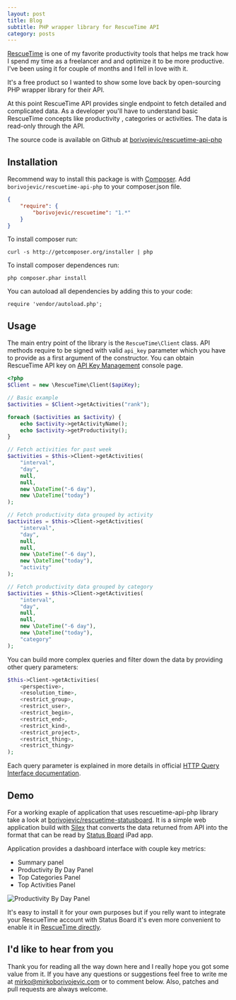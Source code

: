 ```yaml
---
layout: post
title: Blog
subtitle: PHP wrapper library for RescueTime API
category: posts
---
```


[RescueTime][] is one of my favorite productivity tools that helps me track how I spend my time as a freelancer and and optimize it to be more productive. I've been using it for couple of months and I fell in love with it.

It's a free product so I wanted to show some love back by open-sourcing PHP wrapper library for their API.

At this point RescueTime API provides single endpoint to fetch detailed and complicated data. As a developer you'll have to understand basic RescueTime concepts like productivity , categories or activities. The data is read-only through the API.

The source code is available on Github at [borivojevic/rescuetime-api-php][]

## Installation

Recommend way to install this package is with [Composer][]. Add `borivojevic/rescuetime-api-php` to your composer.json file.

```json
{
    "require": {
        "borivojevic/rescuetime": "1.*"
    }
}
```

To install composer run:

```
curl -s http://getcomposer.org/installer | php
```

To install composer dependences run:

```
php composer.phar install
```

You can autoload all dependencies by adding this to your code:

```
require 'vendor/autoload.php';
```

## Usage

The main entry point of the library is the `RescueTime\Client` class. API methods require to be signed with valid `api_key` parameter which you have to provide as a first argument of the constructor. You can obtain RescueTime API key on [API Key Management][] console page.

```php
<?php
$Client = new \RescueTime\Client($apiKey);

// Basic example
$activities = $Client->getActivities("rank");

foreach ($activities as $activity) {
    echo $activity->getActivityName();
    echo $activity->getProductivity();
}

// Fetch activities for past week
$activities = $this->Client->getActivities(
    "interval",
    "day",
    null,
    null,
    new \DateTime("-6 day"),
    new \DateTime("today")
);

// Fetch productivity data grouped by activity
$activities = $this->Client->getActivities(
    "interval",
    "day",
    null,
    null,
    new \DateTime("-6 day"),
    new \DateTime("today"),
    "activity"
);

// Fetch productivity data grouped by category
$activities = $this->Client->getActivities(
    "interval",
    "day",
    null,
    null,
    new \DateTime("-6 day"),
    new \DateTime("today"),
    "category"
);
```

You can build more complex queries and filter down the data by providing other query parameters:

``` php
$this->Client->getActivities(
    <perspective>,
    <resolution_time>,
    <restrict_group>,
    <restrict_user>,
    <restrict_begin>,
    <restrict_end>,
    <restrict_kind>,
    <restrict_project>,
    <restrict_thing>,
    <restrict_thingy>
);
```

Each query parameter is explained in more details in official [HTTP Query Interface documentation][].

## Demo

For a working exaple of application that uses rescuetime-api-php library take a look at [borivojevic/rescuetime-statusboard][]. It is a simple web application build with [Silex][] that converts the data returned from API into the format that can be read by [Status Board][] iPad app.

Application provides a dashboard interface with couple key metrics:

- Summary panel
- Productivity By Day Panel
- Top Categories Panel
- Top Activities Panel

![Productivity By Day Panel](http://f.cl.ly/items/1p0n00010s052H3T0B1e/statusboard-productivity-by-day.jpg)

It's easy to install it for your own purposes but if you relly want to integrate your RescueTime account with Status Board it's even more convenient to enable it in [RescueTime directly](https://www.rescuetime.com/setuppanicstatusboard).

## I'd like to hear from you

Thank you for reading all the way down here and I really hope you got some value from it. If you have any questions or suggestions feel free to write me at <a href="mailto:mirko@mirkoborivojevic.com">mirko@mirkoborivojevic.com</a> or to comment below. Also, patches and pull requests are always welcome.

[RescueTime]: https://www.rescuetime.com
[borivojevic/rescuetime-api-php]: https://github.com/borivojevic/rescuetime-api-php
[Composer]: http://getcomposer.org/
[API Key Management]: https://www.rescuetime.com/anapi/manage
[HTTP Query Interface documentation]: https://www.rescuetime.com/anapi/setup/documentation#http
[borivojevic/rescuetime-statusboard]: https://github.com/borivojevic/rescuetime-statusboard
[Silex]: http://silex.sensiolabs.org/
[Status Board]: http://panic.com/statusboard/